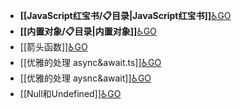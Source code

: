 - **[[JavaScript红宝书/📋目录|JavaScript红宝书]]**[♿GO](./JavaScript红宝书/📋目录.md)
- **[[内置对象/📋目录|内置对象]]**[♿GO](./内置对象/📋目录.md)
- [[箭头函数]][♿GO](https://github.com/FourteenD/Note/blob/main/技术/语言/JavaScript/箭头函数.md)
- [[优雅的处理 async&await.ts]][♿GO](https://github.com/FourteenD/Note/blob/main/技术/语言/JavaScript/优雅的处理%20async&await.ts)
- [[优雅的处理 aysnc&await]][♿GO](https://github.com/FourteenD/Note/blob/main/技术/语言/JavaScript/优雅的处理%20aysnc&await.md)
- [[Null和Undefined]][♿GO](https://github.com/FourteenD/Note/blob/main/技术/语言/JavaScript/Null和Undefined.md)
